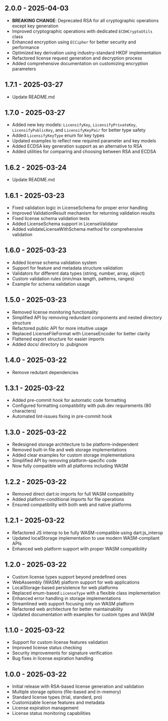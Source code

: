 ## 2.0.0 - 2025-04-03
- **BREAKING CHANGE**: Deprecated RSA for all cryptographic operations except key generation
- Improved cryptographic operations with dedicated `ECDHCryptoUtils` class
- Enhanced encryption using `ECCipher` for better security and performance
- Optimized key derivation using industry-standard HKDF implementation
- Refactored license request generation and decryption process
- Added comprehensive documentation on customizing encryption parameters

## 1.7.1 - 2025-03-27
- Update README.md

## 1.7.0 - 2025-03-27
- Added new key models: `LicensifyKey`, `LicensifyPrivateKey`, `LicensifyPublicKey`, and `LicensifyKeyPair` for better type safety
- Added `LicensifyKeyType` enum for key types
- Updated examples to reflect new required parameter and key models
- Added ECDSA key generation support as an alternative to RSA
- Added utilities for comparing and choosing between RSA and ECDSA

## 1.6.2 - 2025-03-24
- Update README.md

## 1.6.1 - 2025-03-23
- Fixed validation logic in LicenseSchema for proper error handling
- Improved ValidationResult mechanism for returning validation results
- Fixed license schema validation tests
- Added LicenseSchema support in LicenseValidator
- Added validateLicenseWithSchema method for comprehensive validation

## 1.6.0 - 2025-03-23
- Added license schema validation system
- Support for feature and metadata structure validation
- Validators for different data types (string, number, array, object)
- Custom validation rules (min/max length, patterns, ranges)
- Example for schema validation usage

## 1.5.0 - 2025-03-23
- Removed license monitoring functionality
- Simplified API by removing redundant components and nested directory structure
- Refactored public API for more intuitive usage
- Replaced LicenseFileFormat with LicenseEncoder for better clarity
- Flattened export structure for easier imports
- Added docs/ directory to .pubignore

## 1.4.0 - 2025-03-22
- Remove redutant dependencies

## 1.3.1 - 2025-03-22
- Added pre-commit hook for automatic code formatting
- Configured formatting compatibility with pub.dev requirements (80 characters)
- Automated lint-issues fixing in pre-commit hook

## 1.3.0 - 2025-03-22
- Redesigned storage architecture to be platform-independent
- Removed built-in file and web storage implementations
- Added clear examples for custom storage implementations
- Simplified API by removing platform-specific code
- Now fully compatible with all platforms including WASM

## 1.2.2 - 2025-03-22
- Removed direct dart:io imports for full WASM compatibility
- Added platform-conditional imports for file operations
- Ensured compatibility with both web and native platforms

## 1.2.1 - 2025-03-22
- Refactored JS interop to be fully WASM-compatible using dart:js_interop
- Updated localStorage implementation to use modern WASM-compliant APIs
- Enhanced web platform support with proper WASM compatibility

## 1.2.0 - 2025-03-22
- Custom license types support beyond predefined ones
- WebAssembly (WASM) platform support for web applications
- LocalStorage-based persistence for web platforms
- Replaced enum-based `LicenseType` with a flexible class implementation
- Enhanced error handling in storage implementations
- Streamlined web support focusing only on WASM platform
- Refactored web architecture for better maintainability
- Updated documentation with examples for custom types and WASM

## 1.1.0 - 2025-03-22
- Support for custom license features validation
- Improved license status checking
- Security improvements for signature verification
- Bug fixes in license expiration handling

## 1.0.0 - 2025-03-22
- Initial release with RSA-based license generation and validation
- Multiple storage options (file-based and in-memory)
- Standard license types (trial, standard, pro)
- Customizable license features and metadata
- License expiration management
- License status monitoring capabilities
